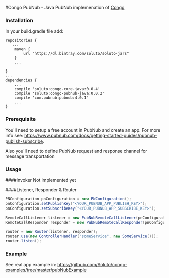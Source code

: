 
#Congo PubNub - Java
PubNub implemenation of [Congo](https://github.com/Soluto/congo-core)

### Installation
In your build.gradle file add:
```
repositories {
   ...
    maven {
        url "https://dl.bintray.com/soluto/soluto-jars"
    }
    ...

}
...
dependencies {
    ...
    compile 'soluto:congo-core-java:0.0.4'
    compile 'soluto:congo-pubnub-java:0.0.2'
    compile 'com.pubnub:pubnub:4.0.1'
    ...
}
```

### Prerequisite
You'll need to setup a free account in PubNub and create an app. For more info see: https://www.pubnub.com/docs/getting-started-guides/pubnub-publish-subscribe.

Also you'll need to define PubNub request and response channel for message transportation 

### Usage
####Invoker
Not implemented yet

####Listener, Responder & Router
```java
PNConfiguration pnConfiguration = new PNConfiguration();
pnConfiguration.setPublishKey("<YOUR_PUBNUB_APP_PUBLISH_KEY>");
pnConfiguration.setSubscribeKey("<YOUR_PUBNUB_APP_SUBSCRIBE_KEY>");
  
RemoteCallListener listener = new PubNubRemoteCallListener(pnConfiguration, "<YOUR_REQUEST_CHANNEL>");
RemoteCallResponder responder = new PubNubRemoteCallResponder(pnConfiguration,"YOUR_RESPONSE_CHANNEL");

router = new Router(listener, responder);
router.use(new ControllerHandler("someService", new SomeService()));
router.listen();
````

### Example
See real app example in: https://github.com/Soluto/congo-examples/tree/master/pubNubExample



